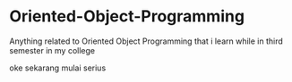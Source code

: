 # Oriented-Object-Programming
Anything related to Oriented Object Programming that i learn while in third semester in my college

oke sekarang mulai serius